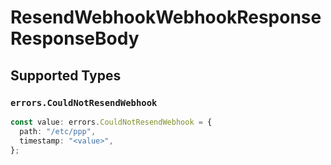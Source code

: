 # ResendWebhookWebhookResponseResponseBody


## Supported Types

### `errors.CouldNotResendWebhook`

```typescript
const value: errors.CouldNotResendWebhook = {
  path: "/etc/ppp",
  timestamp: "<value>",
};
```

